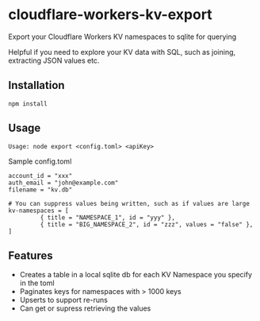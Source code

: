# cloudflare-workers-kv-export
Export your Cloudflare Workers KV namespaces to sqlite for querying

Helpful if you need to explore your KV data with SQL, such as joining, extracting JSON values etc.

## Installation
`npm install`

## Usage
`Usage: node export <config.toml> <apiKey>`

Sample config.toml
```
account_id = "xxx"
auth_email = "john@example.com"
filename = "kv.db"

# You can suppress values being written, such as if values are large
kv-namespaces = [
         { title = "NAMESPACE_1", id = "yyy" },
         { title = "BIG_NAMESPACE_2", id = "zzz", values = "false" },
]
```
## Features
- Creates a table in a local sqlite db for each KV Namespace you specify in the toml
- Paginates keys for namespaces with > 1000 keys
- Upserts to support re-runs
- Can get or supress retrieving the values
